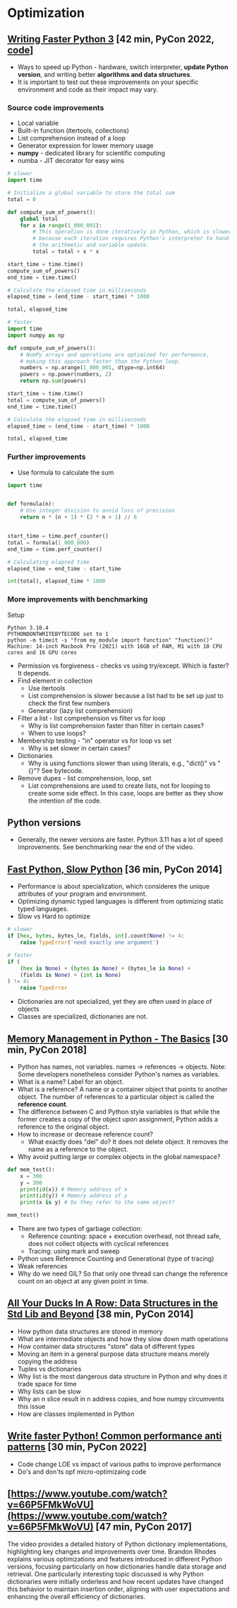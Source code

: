 # Optimization

## [Writing Faster Python 3](https://www.youtube.com/watch?v=5xArPgQMJls) [42 min, PyCon 2022, [code](https://github.com/switowski/writing-faster-python3)]

- Ways to speed up Python - hardware, switch interpreter, **update Python version**, and writing better **algorithms and data structures**.
- It is important to test out these improvements on your specific environment and code as their impact may vary.

### Source code improvements

- Local variable
- Built-in function (itertools, collections)
- List comprehension instead of a loop
- Generator expression for lower memory usage
- **numpy** - dedicated library for scientific computing
- numba - JIT decorator for easy wins

```python
# slower
import time

# Initialize a global variable to store the total sum
total = 0

def compute_sum_of_powers():
    global total
    for x in range(1_000_001):
        # This operation is done iteratively in Python, which is slower
        # because each iteration requires Python's interpreter to handle
        # the arithmetic and variable update.
        total = total + x * x

start_time = time.time()
compute_sum_of_powers()
end_time = time.time()

# Calculate the elapsed time in milliseconds
elapsed_time = (end_time - start_time) * 1000

total, elapsed_time
```

```python
# faster
import time
import numpy as np

def compute_sum_of_powers():
    # NumPy arrays and operations are optimized for performance,
    # making this approach faster than the Python loop.
    numbers = np.arange(1_000_001, dtype=np.int64)
    powers = np.power(numbers, 2)
    return np.sum(powers)

start_time = time.time()
total = compute_sum_of_powers()
end_time = time.time()

# Calculate the elapsed time in milliseconds
elapsed_time = (end_time - start_time) * 1000

total, elapsed_time
```

### Further improvements

- Use formula to calculate the sum

```py
import time


def formula(n):
    # Use integer division to avoid loss of precision
    return n * (n + 1) * (2 * n + 1) // 6


start_time = time.perf_counter()
total = formula(1_000_000)
end_time = time.perf_counter()

# Calculating elapsed time
elapsed_time = end_time - start_time

int(total), elapsed_time * 1000
```

### More improvements with benchmarking
Setup
```
Python 3.10.4
PYTHONDONTWRITEBYTECODE set to 1
python -m timeit -s "from my_module import function" "function()"
Machine: 14-inch Macbook Pro (2021) with 16GB of RAM, M1 with 10 CPU cores and 16 GPU cores
```

- Permission vs forgiveness - checks vs using try/except. Which is faster? It depends.
- Find element in collection
  - Use itertools
  - List comprehension is slower because a list had to be set up just to check the first few numbers
  - Generator (lazy list comprehension)
- Filter a list - list comprehension vs filter vs for loop
  - Why is list comprehension faster than filter in certain cases?
  - When to use loops?
- Membership testing - "in" operator vs for loop vs set
  - Why is set slower in certain cases?
- Dictionaries
  - Why is using functions slower than using literals, e.g., "dict()"  vs "{}"? See bytecode.
- Remove dupes - list comprehension, loop, set
  - List comprehensions are used to create lists, not for looping to create some side effect. In this case, loops are better as they show the intention of the code.
  
## Python versions

- Generally, the newer versions are faster. Python 3.11 has a lot of speed improvements. See benchmarking near the end of the video.


## [Fast Python, Slow Python](https://www.youtube.com/watch?v=7eeEf_rAJds) [36 min, PyCon 2014]

- Performance is about specialization, which consideres the unique attributes of your program and environment.
- Optimizing dynamic typed languages is different from optimizing static typed languages.
- Slow vs Hard to optimize

```python
# slower
if [hex, bytes, bytes_le, fields, int].count(None) != 4:
    raise TypeError('need exactly one argument')
```

```python
# faster
if (
    (hex is None) + (bytes is None) + (bytes_le is None) +
    (fields is None) + (int is None)
) != 4:
    raise TypeError
```

- Dictionaries are not specialized, yet they are often used in place of objects
- Classes are specialized, dictionaries are not.


## [Memory Management in Python - The Basics](https://www.youtube.com/watch?v=URNdRl97q_0) [30 min, PyCon 2018]

- Python has names, not variables. names -> references -> objects. Note: Some developers nonetheless consider Python's names as variables.
- What is a name? Label for an object.
- What is a reference? A name or a container object that points to another object. The number of references to a particular object is called the **reference count**.
- The difference between C and Python style variables is that while the former creates a copy of the object upon assignment, Python adds a reference to the original object.
- How to increase or decrease reference count?
  - What exactly does "del" do? It does not delete object. It removes the name as a reference to the object.
- Why avoid putting large or complex objects in the global namespace?

```python
def mem_test():
    x = 300
    y = 300
    print(id(x)) # Memory address of x
    print(id(y)) # Memory address of y
    print(x is y) # Do they refer to the same object?

mem_test()
```

- There are two types of garbage collection:
  - Reference counting: space + execution overhead, not thread safe, does not collect objects with cyclical references
  - Tracing: using mark and sweep
- Python uses Reference Counting and Generational (type of tracing)
- Weak references
- Why do we need GIL? So that only one thread can change the reference count on an object at any given point in time.

## [All Your Ducks In A Row: Data Structures in the Std Lib and Beyond](https://www.youtube.com/watch?v=fYlnfvKVDoM) [38 min, PyCon 2014]

- How python data structures are stored in memory
- What are intermediate objects and how they slow down math operations
- How container data structures "store" data of different types
- Moving an item in a general purpose data structure means merely copying the address
- Tuples vs dictionaries
- Why list is the most dangerous data structure in Python and why does it trade space for time
- Why lists can be slow
- Why an n slice result in n address copies, and how numpy circumvents this issue
- How are classes implemented in Python

## [Write faster Python! Common performance anti patterns](https://www.youtube.com/watch?v=YY7yJHo0M5I) [30 min, PyCon 2022]

- Code change LOE vs impact of various paths to improve performance
- Do's and don'ts opf micro-optimizaing code

## [https://www.youtube.com/watch?v=66P5FMkWoVU](https://www.youtube.com/watch?v=66P5FMkWoVU) [47 min, PyCon 2017]

The video provides a detailed history of Python dictionary implementations, highlighting key changes and improvements over time. Brandon Rhodes explains various optimizations and features introduced in different Python versions, focusing particularly on how dictionaries handle data storage and retrieval. One particularly interesting topic discussed is why Python dictionaries were initially orderless and how recent updates have changed this behavior to maintain insertion order, aligning with user expectations and enhancing the overall efficiency of dictionaries.